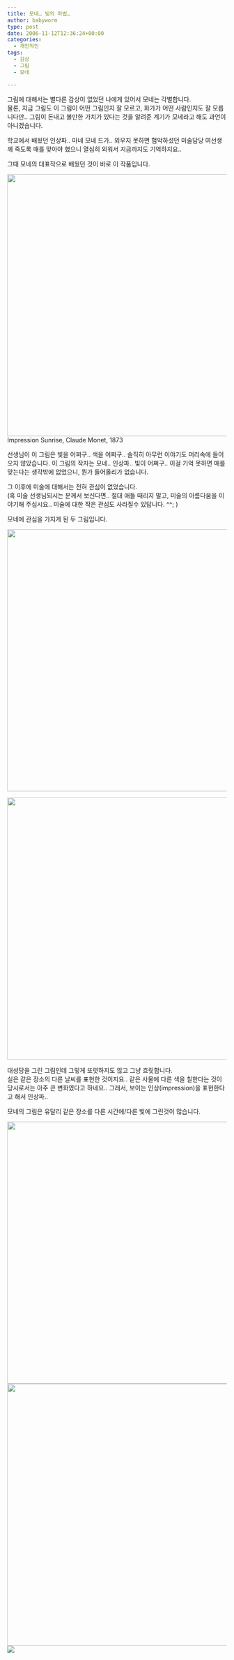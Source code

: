 ```yaml
---
title: 모네… 빛의 마법…
author: babyworm
type: post
date: 2006-11-12T12:36:24+00:00
categories:
  - 개인적인
tags:
  - 감상
  - 그림
  - 모네

---
```

그림에 대해서는 별다른 감상이 없었던 나에게 있어서 모네는 각별합니다.<br>
물론, 지금 그림도 이 그림이 어떤 그림인지 잘 모르고, 화가가 어떤 사람인지도 잘 모릅니다만.. 그림이 돈내고 볼만한 가치가 있다는 것을 알려준 계기가 모네라고 해도 과언이 아니겠습니다.

학교에서 배웠던 인상파.. 마네 모네 드가.. 외우지 못하면 험악하셨던 미술담당 여선생께 죽도록 매를 맞아야 했으니 열심히 외워서 지금까지도 기억하지요..

그때 모네의 대표작으로 배웠던 것이 바로 이 작품입니다.

  <img decoding="async" src="featured_1275591876.jpg" width=600><br>
    Impression Sunrise, Claude Monet, 1873

선생님이 이 그림은 빛을 어쩌구.. 색을 어쩌구.. 솔직히 아무런 이야기도 머리속에 들어오지 않았습니다. 이 그림의 작자는 모네.. 인상파.. 빛이 어쩌구.. 이걸 기억 못하면 매를 맞는다는 생각밖에 없었으니, 뭔가 들어올리가 없습니다.

그 이후에 미술에 대해서는 전혀 관심이 없었습니다.<br>
(혹 미술 선생님되시는 분께서 보신다면.. 절대 애들 때리지 말고, 미술의 아름다움을 이야기해 주십시요.. 미술에 대한 작은 관심도 사라질수 있답니다. ^^; )

모네에 관심을 가지게 된 두 그림입니다.

<img decoding="async" src="1149857028.jpg" width=600>

<img decoding="async" src="1103461881.jpg" width=600><br>

대성당을 그린 그림인데 그렇게 또렷하지도 않고 그냥 흐릿합니다.<br>
실은 같은 장소의 다른 날씨를 표현한 것이지요.. 같은 사물에 다른 색을 칠한다는 것이 당시로서는 아주 큰 변화였다고 하네요.. 그래서, 보이는 인상(impression)을 표현한다고 해서 인상파..<br>

모네의 그림은 유달리 같은 장소를 다른 시간에/다른 빛에 그린것이 많습니다.<br>

<img decoding="async" src="1029586027.jpg" width=600>

<img decoding="async" src="1391423402.jpg" width=600>


<img decoding="async" src="1133427975.jpg">
